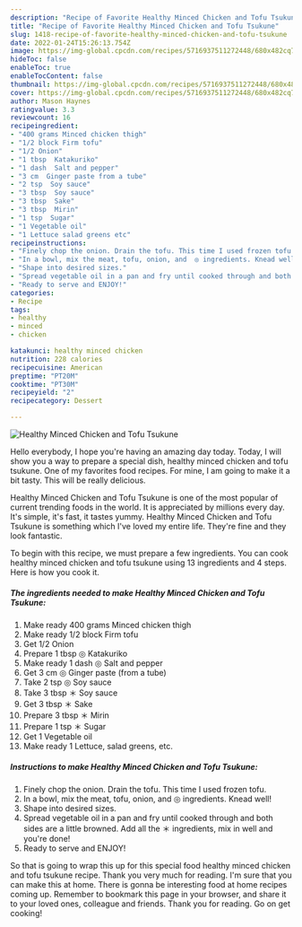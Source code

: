 ```yaml
---
description: "Recipe of Favorite Healthy Minced Chicken and Tofu Tsukune"
title: "Recipe of Favorite Healthy Minced Chicken and Tofu Tsukune"
slug: 1418-recipe-of-favorite-healthy-minced-chicken-and-tofu-tsukune
date: 2022-01-24T15:26:13.754Z
image: https://img-global.cpcdn.com/recipes/5716937511272448/680x482cq70/healthy-minced-chicken-and-tofu-tsukune-recipe-main-photo.jpg
hideToc: false
enableToc: true
enableTocContent: false
thumbnail: https://img-global.cpcdn.com/recipes/5716937511272448/680x482cq70/healthy-minced-chicken-and-tofu-tsukune-recipe-main-photo.jpg
cover: https://img-global.cpcdn.com/recipes/5716937511272448/680x482cq70/healthy-minced-chicken-and-tofu-tsukune-recipe-main-photo.jpg
author: Mason Haynes
ratingvalue: 3.3
reviewcount: 16
recipeingredient:
- "400 grams Minced chicken thigh"
- "1/2 block Firm tofu"
- "1/2 Onion"
- "1 tbsp  Katakuriko"
- "1 dash  Salt and pepper"
- "3 cm  Ginger paste from a tube"
- "2 tsp  Soy sauce"
- "3 tbsp  Soy sauce"
- "3 tbsp  Sake"
- "3 tbsp  Mirin"
- "1 tsp  Sugar"
- "1 Vegetable oil"
- "1 Lettuce salad greens etc"
recipeinstructions:
- "Finely chop the onion. Drain the tofu. This time I used frozen tofu."
- "In a bowl, mix the meat, tofu, onion, and  ◎ ingredients. Knead well!"
- "Shape into desired sizes."
- "Spread vegetable oil in a pan and fry until cooked through and both sides are a little browned. Add all the ＊ ingredients, mix in well and you&#39;re done!"
- "Ready to serve and ENJOY!"
categories:
- Recipe
tags:
- healthy
- minced
- chicken

katakunci: healthy minced chicken 
nutrition: 228 calories
recipecuisine: American
preptime: "PT20M"
cooktime: "PT30M"
recipeyield: "2"
recipecategory: Dessert

---
```



![Healthy Minced Chicken and Tofu Tsukune](https://img-global.cpcdn.com/recipes/5716937511272448/680x482cq70/healthy-minced-chicken-and-tofu-tsukune-recipe-main-photo.jpg)

Hello everybody, I hope you're having an amazing day today. Today, I will show you a way to prepare a special dish, healthy minced chicken and tofu tsukune. One of my favorites food recipes. For mine, I am going to make it a bit tasty. This will be really delicious.



Healthy Minced Chicken and Tofu Tsukune is one of the most popular of current trending foods in the world. It is appreciated by millions every day. It's simple, it's fast, it tastes yummy. Healthy Minced Chicken and Tofu Tsukune is something which I've loved my entire life. They're fine and they look fantastic.


To begin with this recipe, we must prepare a few ingredients. You can cook healthy minced chicken and tofu tsukune using 13 ingredients and 4 steps. Here is how you cook it.

<!--inarticleads1-->

##### The ingredients needed to make Healthy Minced Chicken and Tofu Tsukune:

1. Make ready 400 grams Minced chicken thigh
1. Make ready 1/2 block Firm tofu
1. Get 1/2 Onion
1. Prepare 1 tbsp ◎ Katakuriko
1. Make ready 1 dash ◎ Salt and pepper
1. Get 3 cm ◎ Ginger paste (from a tube)
1. Take 2 tsp ◎ Soy sauce
1. Take 3 tbsp ＊ Soy sauce
1. Get 3 tbsp ＊ Sake
1. Prepare 3 tbsp ＊ Mirin
1. Prepare 1 tsp ＊ Sugar
1. Get 1 Vegetable oil
1. Make ready 1 Lettuce, salad greens, etc.




<!--inarticleads2-->

##### Instructions to make Healthy Minced Chicken and Tofu Tsukune:

1. Finely chop the onion. Drain the tofu. This time I used frozen tofu.
1. In a bowl, mix the meat, tofu, onion, and  ◎ ingredients. Knead well!
1. Shape into desired sizes.
1. Spread vegetable oil in a pan and fry until cooked through and both sides are a little browned. Add all the ＊ ingredients, mix in well and you&#39;re done!
1. Ready to serve and ENJOY!



So that is going to wrap this up for this special food healthy minced chicken and tofu tsukune recipe. Thank you very much for reading. I'm sure that you can make this at home. There is gonna be interesting food at home recipes coming up. Remember to bookmark this page in your browser, and share it to your loved ones, colleague and friends. Thank you for reading. Go on get cooking!
